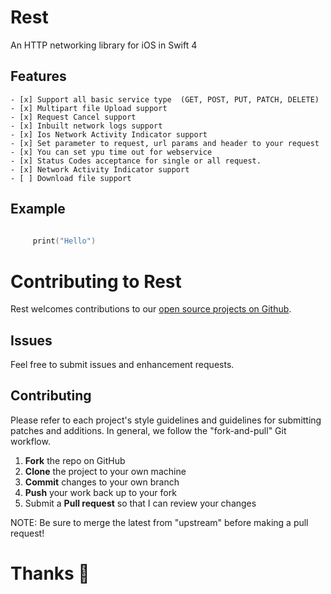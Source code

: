 # Rest
An HTTP networking library for iOS in Swift 4

## Features 
    - [x] Support all basic service type  (GET, POST, PUT, PATCH, DELETE)
    - [x] Multipart file Upload support 
    - [x] Request Cancel support 
    - [x] Inbuilt network logs support 
    - [x] Ios Network Activity Indicator support
    - [x] Set parameter to request, url params and header to your request 
    - [x] You can set ypu time out for webservice
    - [x] Status Codes acceptance for single or all request.
    - [x] Network Activity Indicator support
    - [ ] Download file support 

## Example

```swift
    
     print("Hello")

```

# Contributing to Rest

Rest welcomes contributions to our [open source projects on Github](https://github.com/ERbittuu/Rest).

Issues
------

Feel free to submit issues and enhancement requests.

Contributing
------------

Please refer to each project's style guidelines and guidelines for submitting patches and additions. In general, we follow the "fork-and-pull" Git workflow.

 1. **Fork** the repo on GitHub
 2. **Clone** the project to your own machine
 3. **Commit** changes to your own branch
 4. **Push** your work back up to your fork
 5. Submit a **Pull request** so that I can review your changes

NOTE: Be sure to merge the latest from "upstream" before making a pull request!

# Thanks 🍺
